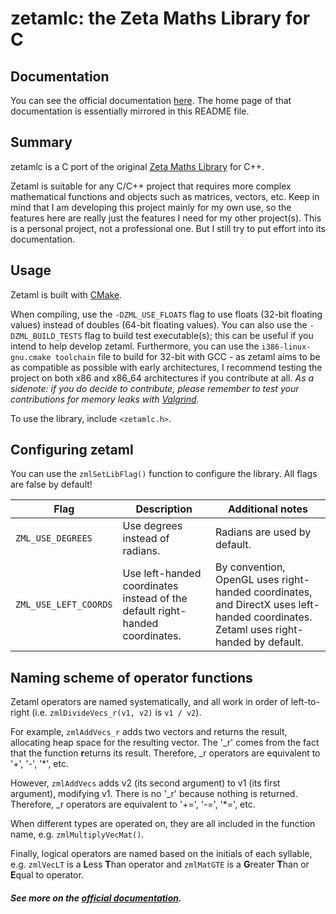 # zetamlc: the Zeta Maths Library for C

## Documentation
You can see the official documentation [here](https://jabenuk.github.io/zetamlc/). The home page of that documentation is essentially mirrored in this README file.

## Summary
zetamlc is a C port of the original [Zeta Maths Library](https://github.com/jabenuk/zetaml) for C++.

Zetaml is suitable for any C/C++ project that requires more complex mathematical functions and objects such as matrices, vectors, etc. Keep in mind that I am developing this project mainly for my own use, so the features here are really just the features I need for my other project(s). This is a personal project, not a professional one. But I still try to put effort into its documentation. 

## Usage

Zetaml is built with [CMake](https://cmake.org/).

When compiling, use the `-DZML_USE_FLOATS` flag to use floats (32-bit floating values) instead of doubles (64-bit floating values). You can also use the `-DZML_BUILD_TESTS` flag to build test executable(s); this can be useful if you intend to help develop zetaml. Furthermore, you can use the `i386-linux-gnu.cmake toolchain` file to build for 32-bit with GCC - as zetaml aims to be as compatible as possible with early architectures, I recommend testing the project on both x86 and x86_64 architectures if you contribute at all. *As a sidenote: if you do decide to contribute, please remember to test your contributions for memory leaks with [Valgrind](https://valgrind.org/).*

To use the library, include `<zetamlc.h>`. 

## Configuring zetaml

You can use the `zmlSetLibFlag()` function to configure the library. All flags are false by default!

| Flag | Description | Additional notes|
| - | - | - |
| `ZML_USE_DEGREES` | Use degrees instead of radians. | Radians are used by default. |
| `ZML_USE_LEFT_COORDS` | Use left-handed coordinates instead of the default right-handed coordinates. | By convention, OpenGL uses right-handed coordinates, and DirectX uses left-handed coordinates. Zetaml uses right-handed by default. |

## Naming scheme of operator functions

Zetaml operators are named systematically, and all work in order of left-to-right (i.e. `zmlDivideVecs_r(v1, v2)` is `v1 / v2`).

For example, `zmlAddVecs_r` adds two vectors and returns the result, allocating heap space for the resulting vector. The '\_r' comes from the fact that the function **r**eturns its result. Therefore, \_r operators are equivalent to '+', '-', '\*', etc.

However, `zmlAddVecs` adds v2 (its second argument) to v1 (its first argument), modifying v1. There is no '\_r' because nothing is returned. Therefore, \_r operators are equivalent to '+=', '-=', '\*=', etc.

When different types are operated on, they are all included in the function name, e.g. `zmlMultiplyVecMat()`.

Finally, logical operators are named based on the initials of each syllable, e.g. `zmlVecLT` is a **L**ess **T**han operator and `zmlMatGTE` is a **G**reater **T**han or **E**qual to operator. 

##### See more on the [official documentation](https://jabenuk.github.io/zetamlc/).

